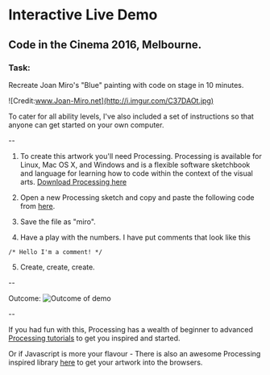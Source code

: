 # Interactive Live Demo 
## Code in the Cinema 2016, Melbourne.

### Task: 
Recreate Joan Miro's "Blue" painting with code on stage in 10 minutes.

![Credit:www.Joan-Miro.net](http://i.imgur.com/C37DAOt.jpg)

To cater for all ability levels, I've also included a set of instructions so that anyone can get started on your own computer.

--

1. To create this artwork you'll need Processing. 
Processing is available for Linux, Mac OS X, and Windows and is a flexible software sketchbook and language for learning how to code within the context of the visual arts. [Download Processing here](https://processing.org/download/?processing)

2. Open a new Processing sketch and copy and paste the following code from [here](https://github.com/melaniehuang/Miro/blob/master/miro.pde).

3. Save the file as "miro".

4. Have a play with the numbers. I have put comments that look like this 

` /* Hello I'm a comment! */ `

5. Create, create, create.

--

Outcome:
![Outcome of demo](http://i.imgur.com/jo9uCpy.jpg)

--

If you had fun with this, Processing has a wealth of beginner to advanced [Processing tutorials](https://processing.org/tutorials/) to get you inspired and started.

Or if Javascript is more your flavour - There is also an awesome Processing inspired library [here](http://p5js.org/) to get your artwork into the browsers. 